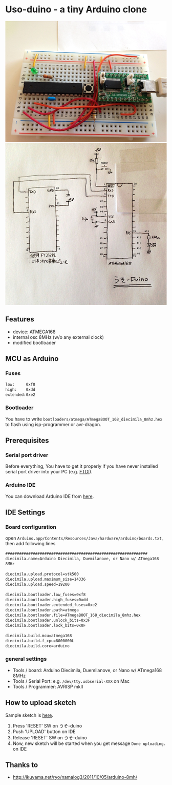 Uso-duino - a tiny Arduino clone
===============

![photo](doc/photo.jpg)
![schematic](doc/uso_sch.jpg)

## Features

- device: ATMEGA168
- internal osc 8MHz (w/o any external clock)
- modified bootloader

## MCU as Arduino

### Fuses

    low:     0xf8
    high:    0xdd
    extended:0xe2

### Bootloader

You have to write `bootloaders/atmega/ATmegaBOOT_168_diecimila_8mhz.hex` to flash using isp-programmer or avr-dragon.


## Prerequisites

### Serial port driver

Before everything, You have to get it properly if you have never installed serial port driver into your PC (e.g. [FTDI](http://www.ftdichip.com/Drivers/VCP.htm)). 

### Arduino IDE

You can download Arduino IDE from [here](http://arduino.cc/en/Guide/HomePage).

## IDE Settings

### Board configuration

open `Arduino.app/Contents/Resources/Java/hardware/arduino/boards.txt`, then add following lines

    ##############################################################
    diecimila.name=Arduino Diecimila, Duemilanove, or Nano w/ ATmega168 8MHz
    
    diecimila.upload.protocol=stk500
    diecimila.upload.maximum_size=14336
    diecimila.upload.speed=19200
    
    diecimila.bootloader.low_fuses=0xf8
    diecimila.bootloader.high_fuses=0xdd
    diecimila.bootloader.extended_fuses=0xe2
    diecimila.bootloader.path=atmega
    diecimila.bootloader.file=ATmegaBOOT_168_diecimila_8mhz.hex
    diecimila.bootloader.unlock_bits=0x3F
    diecimila.bootloader.lock_bits=0x0F
    
    diecimila.build.mcu=atmega168
    diecimila.build.f_cpu=8000000L
    diecimila.build.core=arduino


### general settings

- Tools / board: Arduino Diecimila, Duemilanove, or Nano w/ ATmega168 8MHz
- Tools / Serial Port: e.g. `/dev/tty.usbserial-XXX` on Mac
- Tools / Programmer: AVRISP mkII

## How to upload sketch

Sample sketch is [here](https://github.com/gnrr/uso-duino/blob/master/doc/sample_led0.ino).

1. Press 'RESET' SW on うそ-duino
1. Push 'UPLOAD' button on IDE
1. Release 'RESET' SW on うそ-duino
1. Now, new sketch will be started when you get message `Done uploading.` on IDE

## Thanks to

- http://ikuyama.net/ryo/namalog3/2011/10/05/arduino-8mh/

